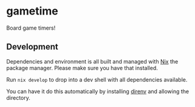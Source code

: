 # gametime
Board game timers!

## Development
Dependencies and environment is all built and managed with [Nix](https://nixos.org/download/) the package manager. Please make sure you have that installed.

Run `nix develop` to drop into a dev shell with all dependencies available.

You can have it do this automatically by installing [direnv](https://direnv.net/) and allowing the directory.
